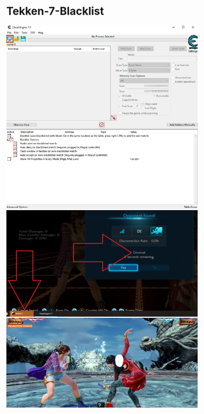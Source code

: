 # Tekken-7-Blacklist

![1](https://github.com/BuffJulia/Tekken-7-Blacklist/blob/main/1.png)
![2](https://github.com/BuffJulia/Tekken-7-Blacklist/blob/main/2.png)
![3](https://github.com/BuffJulia/Tekken-7-Blacklist/blob/main/3.png)
